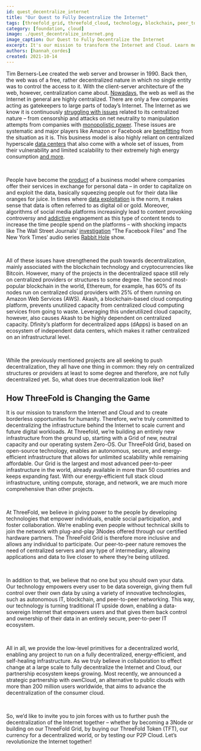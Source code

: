 ```yaml
---
id: quest_decentralize_internet
title: "Our Quest to Fully Decentralize the Internet"
tags: [threefold_grid, threefold_cloud, technology, blockchain, peer_to_peer]
category: [foundation, cloud]
image: ./quest_decentralize_internet.png
image_caption: Our Quest to Fully Decentralize the Internet
excerpt: It's our mission to transform the Internet and Cloud. Learn more about the status quo and how we're working on fully decentralizing the entire Internet!
authors: [hannah_cordes]
created: 2021-10-14
---
```


Tim Berners-Lee created the web server and browser in 1990. Back then, the web was of a free, rather decentralized nature in which no single entity was to control the access to it. With the client-server architecture of the web, however, centralization came about. [Nowadays](https://threefold.io/info/threefold#/threefold__why_intro?id=everyone-should-be-autonomous), the web as well as the Internet in general are highly centralized. There are only a few companies acting as gatekeepers to large parts of today’s Internet. The Internet as we know it is continuously [struggling with issues](https://theconversation.com/web-3-0-the-decentralised-web-promises-to-make-the-internet-free-again-113139) related to its centralized nature – from censorship and attacks on net neutrality to manipulation attempts from companies with [monopolistic power](https://www.newyorker.com/magazine/2017/08/28/who-owns-the-internet). These issues are systematic and major players like Amazon or Facebook are [benefitting](https://techmonitor.ai/boardroom/power-of-tech-companies) from the situation as it is. This business model is also highly reliant on centralized hyperscale [data centers](https://threefold.io/blog/post/data_leaks/) that also come with a whole set of issues, from their vulnerability and limited scalability to their extremely high energy consumption [and more](https://threefold.io/blog/post/threefold_cloud_vs_centralized_providers_like_aws_azure/).

<br/>

People have become the [product](https://threefold.io/blog/post/threefold_data_sovereignty/) of a business model where companies offer their services in exchange for personal data – in order to capitalize on and exploit the data, basically squeezing people out for their data like oranges for juice. In times where [data exploitation](https://www.techradar.com/news/why-personal-data-exploitation-has-become-the-norm) is the norm, it makes sense that data is often referred to as digital oil or gold. Moreover, algorithms of social media platforms increasingly lead to content provoking controversy and [addictive](https://thereboot.com/creating-decentralized-social-media-alternatives-to-facebook-and-twitter/) engagement as this type of content tends to increase the time people spend on the platforms – with shocking impacts like The Wall Street Journals’ [investigation](https://www.wsj.com/articles/the-facebook-files-11631713039) “The Facebook Files” and The New York Times’ audio series [Rabbit Hole](https://www.nytimes.com/2020/04/22/podcasts/rabbit-hole-prologue.html) show.

<br/>

All of these issues have strengthened the push towards decentralization, mainly associated with the blockchain technology and cryptocurrencies like Bitcoin. However, many of the projects in the decentralized space still rely on centralized providers or structures to some degree. The second most-popular blockchain in the world, Ethereum, for example, has 60% of its nodes run on centralized cloud providers with 25% of them running on Amazon Web Services (AWS). Akash, a blockchain-based cloud computing platform, prevents unutilized capacity from centralized cloud computing services from going to waste. Leveraging this underutilized cloud capacity, however, also causes Akash to be highly dependent on centralized capacity. Dfinity’s platform for decentralized apps (dApps) is based on an ecosystem of independent data centers, which makes it rather centralized on an infrastructural level. 

<br/>

While the previously mentioned projects are all seeking to push decentralization, they all have one thing in common: they rely on centralized structures or providers at least to some degree and therefore, are not fully decentralized yet. So, what does true decentralization look like?

## How ThreeFold is Changing the Game

It is our mission to transform the Internet and Cloud and to create borderless opportunities for humanity. Therefore, we‘re truly committed to decentralizing the infrastructure behind the Internet to scale current and future digital workloads. At Threefold, we’re building an entirely new infrastructure from the ground up, starting with a Grid of new, neutral capacity and our operating system Zero-OS. Our ThreeFold Grid, based on open-source technology, enables an autonomous, secure, and energy-efficient infrastructure that allows for unlimited scalability while remaining affordable. Our Grid is the largest and most advanced peer-to-peer infrastructure in the world, already available in more than 50 countries and keeps expanding fast. With our energy-efficient full stack cloud infrastructure, uniting compute, storage, and network, we are much more comprehensive than other projects. 

<br/>

At ThreeFold, we believe in giving power to the people by developing technologies that empower individuals, enable social participation, and foster collaboration. We’re enabling even people without technical skills to join the network with plug-and-play 3Nodes offered through our certified hardware partners. The ThreeFold Grid is therefore more inclusive and allows any individual to participate. Our peer-to-peer nature removes the need of centralized servers and any type of intermediary, allowing applications and data to live closer to where they’re being utilized. 

<br/>

In addition to that, we believe that no one but you should own your data. Our technology empowers every user to be data sovereign, giving them full control over their own data by using a variety of innovative technologies, such as autonomous IT, blockchain, and peer-to-peer networking. This way, our technology is turning traditional IT upside down, enabling a data-sovereign Internet that empowers users and that gives them back control and ownership of their data in an entirely secure, peer-to-peer IT ecosystem.

<br/>

All in all, we provide the low-level primitives for a decentralized world, enabling any project to run on a fully decentralized, energy-efficient, and self-healing infrastructure. As we truly believe in collaboration to effect change at a large scale to fully decentralize the Internet and Cloud, our partnership ecosystem keeps growing. Most recently, we announced a strategic partnership with ownCloud, an alternative to public clouds with more than 200 million users worldwide, that aims to advance the decentralization of the consumer cloud.

<br/>

So, we’d like to invite you to join forces with us to further push the decentralization of the Internet together – whether by becoming a 3Node or building on our ThreeFold Grid, by buying our ThreeFold Token (TFT), our currency for a decentralized world, or by testing our P2P Cloud. Let’s revolutionize the Internet together!
